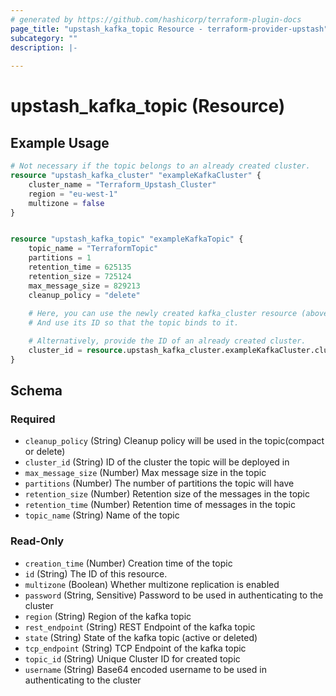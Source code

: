 ```yaml
---
# generated by https://github.com/hashicorp/terraform-plugin-docs
page_title: "upstash_kafka_topic Resource - terraform-provider-upstash"
subcategory: ""
description: |-
  
---
```


# upstash_kafka_topic (Resource)



## Example Usage

```terraform
# Not necessary if the topic belongs to an already created cluster.
resource "upstash_kafka_cluster" "exampleKafkaCluster" {
    cluster_name = "Terraform_Upstash_Cluster"
    region = "eu-west-1"
    multizone = false
}


resource "upstash_kafka_topic" "exampleKafkaTopic" {
    topic_name = "TerraformTopic"
    partitions = 1
    retention_time = 625135
    retention_size = 725124
    max_message_size = 829213
    cleanup_policy = "delete"
    
    # Here, you can use the newly created kafka_cluster resource (above) named exampleKafkaCluster.
    # And use its ID so that the topic binds to it.

    # Alternatively, provide the ID of an already created cluster.
    cluster_id = resource.upstash_kafka_cluster.exampleKafkaCluster.cluster_id
}
```

<!-- schema generated by tfplugindocs -->
## Schema

### Required

- `cleanup_policy` (String) Cleanup policy will be used in the topic(compact or delete)
- `cluster_id` (String) ID of the cluster the topic will be deployed in
- `max_message_size` (Number) Max message size in the topic
- `partitions` (Number) The number of partitions the topic will have
- `retention_size` (Number) Retention size of the messages in the topic
- `retention_time` (Number) Retention time of messages in the topic
- `topic_name` (String) Name of the topic

### Read-Only

- `creation_time` (Number) Creation time of the topic
- `id` (String) The ID of this resource.
- `multizone` (Boolean) Whether multizone replication is enabled
- `password` (String, Sensitive) Password to be used in authenticating to the cluster
- `region` (String) Region of the kafka topic
- `rest_endpoint` (String) REST Endpoint of the kafka topic
- `state` (String) State of the kafka topic (active or deleted)
- `tcp_endpoint` (String) TCP Endpoint of the kafka topic
- `topic_id` (String) Unique Cluster ID for created topic
- `username` (String) Base64 encoded username to be used in authenticating to the cluster
